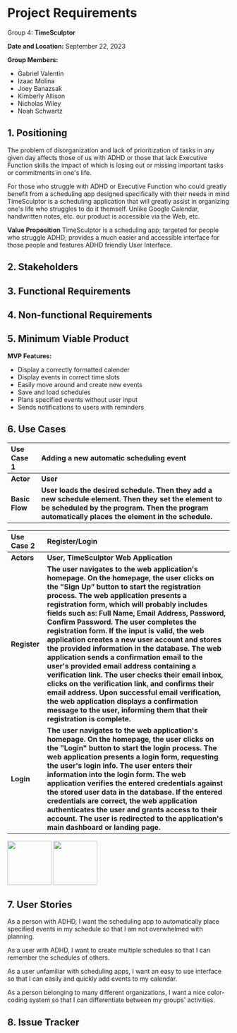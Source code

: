 # Project Requirements

Group 4: **TimeSculptor**

**Date and Location:** September 22, 2023

**Group Members:**

- Gabriel Valentin
- Izaac Molina
- Joey Banazsak
- Kimberly Allison
- Nicholas Wiley
- Noah Schwartz

## 1. Positioning

The problem of disorganization and lack of prioritization of tasks in any given day affects those of us with ADHD or those that lack Executive Function skills the impact of which is losing out or missing important tasks or commitments in one's life.

For those who struggle with ADHD or Executive Function who could greatly benefit from a scheduling app designed specifically with their needs in mind TimeSculptor is a scheduling application that will greatly assist in organizing one's life who struggles to do it themself. Unlike Google Calendar, handwritten notes, etc. our product is accessible via the Web, etc.

**Value Proposition**
TimeSculptor is a scheduling app; targeted for people who struggle ADHD; provides a much easier and accessible interface for those people and features ADHD friendly User Interface.

## 2. Stakeholders

## 3. Functional Requirements

## 4. Non-functional Requirements

## 5. Minimum Viable Product

**MVP Features:**

- Display a correctly formatted calender
- Display events in correct time slots
- Easily move around and create new events
- Save and load schedules
- Plans specified events without user input
- Sends notifications to users with reminders

## 6. Use Cases

|Use Case 1 | Adding a new automatic scheduling event |
|:---|:---|
**Actor** | **User** |
**Basic Flow** | **User loads the desired schedule. Then they add a new schedule element. Then they set the element to be scheduled by the program. Then the program automatically places the element in the schedule.** |


|Use Case 2 | Register/Login |
|:---|:---|
**Actors** | **User,** **TimeSculptor Web Application** |
**Register** | **The user navigates to the web application's homepage. On the homepage, the user clicks on the "Sign Up” button to start the registration process. The web application presents a registration form, which will probably includes fields such as: Full Name, Email Address, Password, Confirm Password. The user completes the registration form. If the input is valid, the web application creates a new user account and stores the provided information in the database. The web application sends a confirmation email to the user's provided email address containing a verification link. The user checks their email inbox, clicks on the verification link, and confirms their email address. Upon successful email verification, the web application displays a confirmation message to the user, informing them that their registration is complete.** |
**Login** | **The user navigates to the web application's homepage. On the homepage, the user clicks on the "Login" button to start the login process. The web application presents a login form, requesting the user's login info. The user enters their information into the login form. The web application verifies the entered credentials against the stored user data in the database. If the entered credentials are correct, the web application authenticates the user and grants access to their account. The user is redirected to the application's main dashboard or landing page.** |
<img src="https://github.com/nickw409/TimeSculptor/assets/115322172/0515689b-3d81-44ec-af4f-1efdc489a709" width="100" height="100"> 
<img src ="https://github.com/nickw409/TimeSculptor/assets/115322172/69f6fa39-99a5-4cd0-854c-d727712216cf" width="100" height="100">





## 7. User Stories

As a person with ADHD, I want the scheduling app to automatically place specified events in my schedule so that I am not overwhelmed with planning.

As a user with ADHD, I want to create multiple schedules so that I can remember the schedules of others.

As a user unfamiliar with scheduling apps, I want an easy to use interface so that I can easily and quickly add events to my calendar.

As a person belonging to many different organizations, I want a nice color-coding system so that I can differentiate between my groups' activities.

## 8. Issue Tracker
